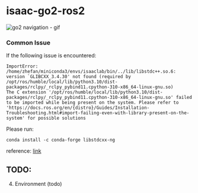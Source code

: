 # isaac-go2-ros2
![go2 navigation - gif](https://github.com/user-attachments/assets/8a3fb64a-966c-43f1-9124-f95ba060adff)

### Common Issue
If the following issue is encountered:
```
ImportError: /home/zhefan/miniconda3/envs/isaaclab/bin/../lib/libstdc++.so.6: version `GLIBCXX_3.4.30' not found (required by /opt/ros/humble/local/lib/python3.10/dist-packages/rclpy/_rclpy_pybind11.cpython-310-x86_64-linux-gnu.so)
The C extension '/opt/ros/humble/local/lib/python3.10/dist-packages/rclpy/_rclpy_pybind11.cpython-310-x86_64-linux-gnu.so' failed to be imported while being present on the system. Please refer to 'https://docs.ros.org/en/{distro}/Guides/Installation-Troubleshooting.html#import-failing-even-with-library-present-on-the-system' for possible solutions
```
Please run: 
```
conda install -c conda-forge libstdcxx-ng
```
reference: [link](https://stackoverflow.com/questions/58424974/anaconda-importerror-usr-lib64-libstdc-so-6-version-glibcxx-3-4-21-not-fo)


## TODO:
4. Environment (todo)
